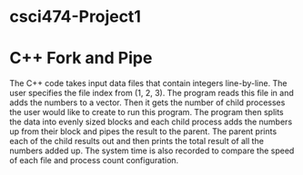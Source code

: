 # csci474-Project1
# C++ Fork and Pipe
The C++ code takes input data files that contain integers line-by-line. The user specifies the file index from (1, 2, 3). The program reads this file in and adds the numbers to a vector. Then it gets the number of child processes the user would like to create to run this program. The program then splits the data into evenly sized blocks and each child process adds the numbers up from their block and pipes the result to the parent. The parent prints each of the child results out and then prints the total result of all the numbers added up. The system time is also recorded to compare the speed of each file and process count configuration.
